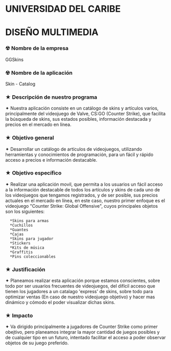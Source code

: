    # UNIVERSIDAD DEL CARIBE
   # DISEÑO MULTIMEDIA
   
### ☢ Nombre de la empresa
<p>GGSkins</p>

### ☢ Nombre de la aplicación
<p>Skin - Catalog</p>

### ★ Descripción de nuestro programa
<p> ✦ Nuestra aplicación consiste en un catálogo de skins y artículos varios, principalmente del videojuego de Valve, CS:GO (Counter Strike), que facilita la búsqueda de skins, sus estados posibles, información destacada y precios en el mercado en línea.</p>

### ★ Objetivo general
<p> ✦ Desarrollar un catálogo de artículos de videojuegos, utilizando herramientas y conocimientos de programación, para un fácil y rápido acceso a precios e información destacable.</p>

### ★ Objetivo específico
<p> ✦ Realizar una aplicación movil, que permita a los usuarios un fácil acceso a la información destacable de todos los artículos y skins de cada uno de los videojuegos que tengamos registrados, y de ser posible, sus precios actuales en el mercado en línea, en este caso, nuestro primer enfoque es el videojuego "Counter Strike: Global Offensive", cuyos principales objetos son los siguientes:</p> 

      *Skins para armas
      *Cuchillos
      *Guantes
      *Cajas
      *Skins para jugador
      *Stickers
      *Kits de música
      *Graffitis
      *Pins coleccionables
     
### ★ Justificación
<p> ✦ Planeamos realizar esta aplicación porque estamos conscientes, sobre todo por ser usuarios frecuentes de videojuegos, del difícil acceso que tienen los jugadores a un catalago 'express' de skins, sobre todo para optimizar ventas (En caso de nuestro videojuego objetivo) y hacer mas dinámico y cómodo el poder visualizar dichas skins.</p>

### ★ Impacto
<p> ✦ Va dirigido principalmente a jugadores de Counter Strike como primer obejtivo, pero planeamos integrar la mayor cantidad de juegos posibles y de cualquier tipo en un futuro, intentado facilitar el acceso a poder observar objetos de su juego preferido.</p>









